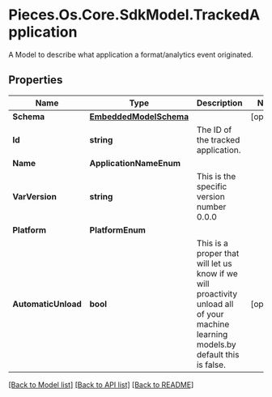 # Pieces.Os.Core.SdkModel.TrackedApplication
A Model to describe what application a format/analytics event originated.

## Properties

Name | Type | Description | Notes
------------ | ------------- | ------------- | -------------
**Schema** | [**EmbeddedModelSchema**](EmbeddedModelSchema.md) |  | [optional] 
**Id** | **string** | The ID of the tracked application. | 
**Name** | **ApplicationNameEnum** |  | 
**VarVersion** | **string** | This is the specific version number 0.0.0 | 
**Platform** | **PlatformEnum** |  | 
**AutomaticUnload** | **bool** | This is a proper that will let us know if we will proactivity unload all of your machine learning models.by default this is false. | [optional] 

[[Back to Model list]](../README.md#documentation-for-models) [[Back to API list]](../README.md#documentation-for-api-endpoints) [[Back to README]](../README.md)

